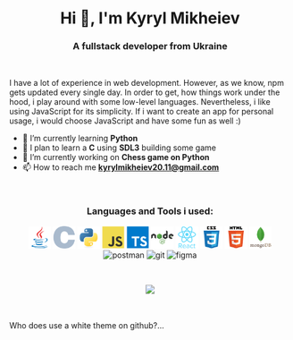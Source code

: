 <h1 align="center">Hi 👋, I'm Kyryl Mikheiev</h1>
<h3 align="center">A fullstack developer from Ukraine</h3>
<br>
<p>I have a lot of experience in web development. However, as we know, npm gets updated every single day. In order to get, how things work under the hood, i play around with some low-level languages. Nevertheless, i like using JavaScript for its simplicity. If i want to create an app for personal usage, i would choose JavaScript and have some fun as well :)</p>

- 🌱 I’m currently learning **Python**
- 🍴 I plan to learn a **C** using **SDL3** building some game
- 🔭 I’m currently working on **Chess game on Python**
- 📫 How to reach me **kyrylmikheiev20.11@gmail.com**

<br>

<h3 align="center">Languages and Tools i used:</h3>
<p align="center">   
  <img src="https://raw.githubusercontent.com/devicons/devicon/master/icons/java/java-original.svg" alt="java" width="40" height="40"/> 
  <img src="https://raw.githubusercontent.com/devicons/devicon/master/icons/c/c-original.svg" alt="c" width="40" height="40"/> 
  <img src="https://raw.githubusercontent.com/devicons/devicon/master/icons/python/python-original.svg" alt="python" width="40" height="40"/> 
  <img src="https://raw.githubusercontent.com/devicons/devicon/master/icons/javascript/javascript-original.svg" alt="javascript" width="40" height="40"/> 
  <img src="https://raw.githubusercontent.com/devicons/devicon/master/icons/typescript/typescript-original.svg" alt="typescript" width="40" height="40"/> 
  <img src="https://raw.githubusercontent.com/devicons/devicon/master/icons/nodejs/nodejs-original-wordmark.svg" alt="nodejs" width="40" height="40"/> 
  <img src="https://raw.githubusercontent.com/devicons/devicon/master/icons/react/react-original-wordmark.svg" alt="react" width="40" height="40"/> 
  <img src="https://raw.githubusercontent.com/devicons/devicon/master/icons/css3/css3-original-wordmark.svg" alt="css3" width="40" height="40"/> 
  <img src="https://raw.githubusercontent.com/devicons/devicon/master/icons/html5/html5-original-wordmark.svg" alt="html5" width="40" height="40"/> 
  <img src="https://raw.githubusercontent.com/devicons/devicon/master/icons/mongodb/mongodb-original-wordmark.svg" alt="mongodb" width="40" height="40"/> 
  <img src="https://www.vectorlogo.zone/logos/getpostman/getpostman-icon.svg" alt="postman" width="40" height="40"/> 
  <img src="https://www.vectorlogo.zone/logos/git-scm/git-scm-icon.svg" alt="git" width="40" height="40"/> 
  <img src="https://www.vectorlogo.zone/logos/figma/figma-icon.svg" alt="figma" width="40" height="40"/> 
</p>

<br>

<p align="center">
  <img src="https://github-readme-stats.vercel.app/api/top-langs/?username=KyrylMikheiev&theme=dark&hide_border=false&include_all_commits=false&count_private=false&layout=compact">
</p>

<br>

<p>Who does use a white theme on github?...</p>
